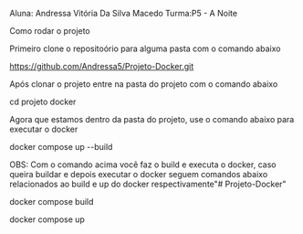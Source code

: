 Aluna: Andressa Vitória Da Silva Macedo
Turma:P5 - A Noite


Como rodar o projeto

Primeiro clone o repositoório para alguma pasta com o comando abaixo

https://github.com/Andressa5/Projeto-Docker.git

Após clonar o projeto entre na pasta do projeto com o comando abaixo

cd projeto docker

Agora que estamos dentro da pasta do projeto, use o comando abaixo para executar o docker

docker compose up --build

OBS: Com o comando acima você faz o build e executa o docker, caso queira buildar e depois executar o docker seguem comandos abaixo relacionados ao build e up do docker respectivamente"# Projeto-Docker"  

docker compose build

docker compose up


